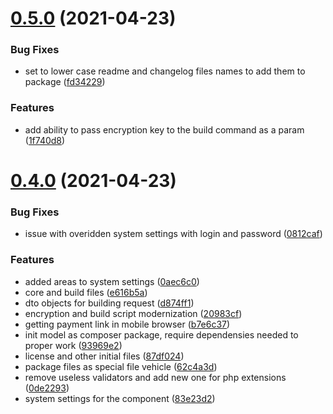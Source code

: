 # [0.5.0](https://github.com/alroniks/mspOplati/compare/v0.4.0...v0.5.0) (2021-04-23)


### Bug Fixes

* set to lower case readme and changelog files names to add them to package ([fd34229](https://github.com/alroniks/mspOplati/commit/fd3422999c28e72292673584e51297c804facb56))


### Features

* add ability to pass encryption key to the build command as a param ([1f740d8](https://github.com/alroniks/mspOplati/commit/1f740d81e66027ccf05373b30526cc57e860887d))



# [0.4.0](https://github.com/alroniks/mspOplati/compare/87df0249c5b7b37d1d6b87038926b963110b6f01...v0.4.0) (2021-04-23)


### Bug Fixes

* issue with overidden system settings with login and password ([0812caf](https://github.com/alroniks/mspOplati/commit/0812caf150e4610e12a8d83468b51ec749a66ef2))


### Features

* added areas to system settings ([0aec6c0](https://github.com/alroniks/mspOplati/commit/0aec6c09a1c705bf28c6652dd1617541d8820c9b))
* core and build files ([e616b5a](https://github.com/alroniks/mspOplati/commit/e616b5ae7c02114e6200411d533ace942186f7df))
* dto objects for building request ([d874ff1](https://github.com/alroniks/mspOplati/commit/d874ff1a67f9581137cc82cd6abf9ad8aa39d6c7))
* encryption and build script modernization ([20983cf](https://github.com/alroniks/mspOplati/commit/20983cf5eee5b7c4584f15372db4afc64bcfe23d))
* getting payment link in mobile browser ([b7e6c37](https://github.com/alroniks/mspOplati/commit/b7e6c37c3d65b8ee5d4d24cc9a811b8cbd74c223))
* init model as composer package, require dependensies needed to proper work ([93969e2](https://github.com/alroniks/mspOplati/commit/93969e2e15418cd79e34bf7a3686a41c398d8a12))
* license and other initial files ([87df024](https://github.com/alroniks/mspOplati/commit/87df0249c5b7b37d1d6b87038926b963110b6f01))
* package files as special file vehicle ([62c4a3d](https://github.com/alroniks/mspOplati/commit/62c4a3d25490549a39382a2b10669f5de98ea0c2))
* remove useless validators and add new one for php extensions ([0de2293](https://github.com/alroniks/mspOplati/commit/0de2293dcd58307ed8617fdd034a15a2f3cc8335))
* system settings for the component ([83e23d2](https://github.com/alroniks/mspOplati/commit/83e23d261747e1db6a6f07b3310c59dc10041384))



